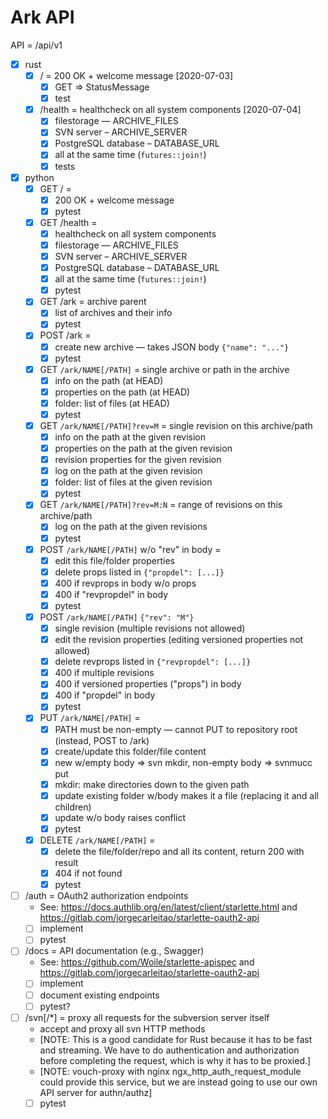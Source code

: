 # Ark API

API = /api/v1

* [x] rust
  * [x] / = 200 OK + welcome message [2020-07-03]
    * [x] GET => StatusMessage
    * [x] test
  * [x] /health = healthcheck on all system components [2020-07-04]
    * [x] filestorage — ARCHIVE_FILES
    * [x] SVN server – ARCHIVE_SERVER
    * [x] PostgreSQL database – DATABASE_URL
    * [x] all at the same time (`futures::join!`)
    * [x] tests

* [x] python
  * [x] GET / = 
    * [x] 200 OK + welcome message
    * [x] pytest
  * [x] GET /health = 
    * [x] healthcheck on all system components
    * [x] filestorage — ARCHIVE_FILES
    * [x] SVN server – ARCHIVE_SERVER
    * [x] PostgreSQL database – DATABASE_URL
    * [x] all at the same time (`futures::join!`)
    * [x] pytest
  * [x] GET /ark = archive parent
    * [x] list of archives and their info
    * [x] pytest
  * [x] POST /ark = 
    * [x] create new archive — takes JSON body `{"name": "..."}`
    * [x] pytest
  * [x] GET `/ark/NAME[/PATH]` = single archive or path in the archive
    - [x] info on the path (at HEAD)
    - [x] properties on the path (at HEAD)
    - [x] folder: list of files (at HEAD)
    - [x] pytest
  * [x] GET `/ark/NAME[/PATH]?rev=M` = single revision on this archive/path
    - [x] info on the path at the given revision
    - [x] properties on the path at the given revision
    - [x] revision properties for the given revision
    - [x] log on the path at the given revision
    - [x] folder: list of files at the given revision
    - [x] pytest
  * [x] GET `/ark/NAME[/PATH]?rev=M:N` = range of revisions on this archive/path
    - [x] log on the path at the given revisions
    - [x] pytest
  * [x] POST `/ark/NAME[/PATH]` w/o "rev" in body = 
    - [x] edit this file/folder properties
    - [x] delete props listed in `{"propdel": [...]}`
    - [x] 400 if revprops in body w/o props
    - [x] 400 if "revpropdel" in body
    - [x] pytest
  * [x] POST `/ark/NAME[/PATH]` `{"rev": "M"}`
    - [x] single revision (multiple revisions not allowed)
    - [x] edit the revision properties (editing versioned properties not allowed)
    - [x] delete revprops listed in `{"revpropdel": [...]}`
    - [x] 400 if multiple revisions
    - [x] 400 if versioned properties ("props") in body
    - [x] 400 if "propdel" in body
    - [x] pytest
  * [x] PUT `/ark/NAME[/PATH]` = 
    - [x] PATH must be non-empty — cannot PUT to repository root (instead, POST to /ark)
    - [x] create/update this folder/file content 
    - [x] new w/empty body => svn mkdir, non-empty body => svnmucc put
    - [x] mkdir: make directories down to the given path
    - [x] update existing folder w/body makes it a file (replacing it and all children)
    - [x] update w/o body raises conflict
    - [x] pytest
  * [x] DELETE `/ark/NAME[/PATH]` = 
    - [x] delete the file/folder/repo and all its content, return 200 with result
    - [x] 404 if not found
    - [x] pytest

* [ ] /auth = OAuth2 authorization endpoints
  - See: <https://docs.authlib.org/en/latest/client/starlette.html> and
    <https://gitlab.com/jorgecarleitao/starlette-oauth2-api>
  - [ ] implement
  - [ ] pytest
* [ ] /docs = API documentation (e.g., Swagger)
  - See: <https://github.com/Woile/starlette-apispec> and
    <https://gitlab.com/jorgecarleitao/starlette-oauth2-api>
  - [ ] implement
  - [ ] document existing endpoints
  - [ ] pytest?
  
* [ ] /svn[/*] = proxy all requests for the subversion server itself
  - accept and proxy all svn HTTP methods
  - [NOTE: This is a good candidate for Rust because it has to be fast and streaming. We
    have to do authentication and authorization before completing the request, which is
    why it has to be proxied.]
  - [NOTE: vouch-proxy with nginx ngx_http_auth_request_module could provide this
    service, but we are instead going to use our own API server for authn/authz]
  - [ ] pytest
